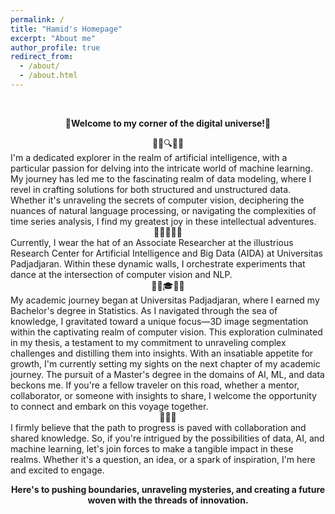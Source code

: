 ```yaml
---
permalink: /
title: "Hamid's Homepage"
excerpt: "About me"
author_profile: true
redirect_from: 
  - /about/
  - /about.html
---
```

<br>

<p align="center">
  <strong>🌌Welcome to my corner of the digital universe!🌌</strong>
</p>

<center>🕵️‍♂️🔍🕵️‍♂️</center>
I'm a dedicated explorer  in the realm of artificial intelligence, with a particular passion for delving into the intricate world of machine learning. My journey has led me to the fascinating realm of data modeling, where I revel in crafting solutions for both structured and unstructured data. Whether it's unraveling the secrets of computer vision, deciphering the nuances of natural language processing, or navigating the complexities of time series analysis, I find my greatest joy in these intellectual adventures.

<center>🧑‍💻🥼🧑‍💻</center>
Currently, I wear the hat of an Associate Researcher at the illustrious Research Center for Artificial Intelligence and Big Data (AIDA) at Universitas Padjadjaran. Within these dynamic walls, I orchestrate experiments that dance at the intersection of computer vision and NLP.

<center>🧑‍🎓🎓🧑‍🎓</center>
My academic journey began at Universitas Padjadjaran, where I earned my Bachelor's degree in Statistics. As I navigated through the sea of knowledge, I gravitated toward a unique focus—3D image segmentation within the captivating realm of computer vision. This exploration culminated in my thesis, a testament to my commitment to unraveling complex challenges and distilling them into insights. With an insatiable appetite for growth, I'm currently setting my sights on the next chapter of my academic journey. The pursuit of a Master's degree in the domains of AI, ML, and data beckons me. If you're a fellow traveler on this road, whether a mentor, collaborator, or someone with insights to share, I welcome the opportunity to connect and embark on this voyage together.

<center>👦🤝👧</center>
I firmly believe that the path to progress is paved with collaboration and shared knowledge. So, if you're intrigued by the possibilities of data, AI, and machine learning, let's join forces to make a tangible impact in these realms. Whether it's a question, an idea, or a spark of inspiration, I'm here and excited to engage.

<p align="center">
  <strong>Here's to pushing boundaries, unraveling mysteries, and creating a future woven with the threads of innovation.</strong>
</p>
